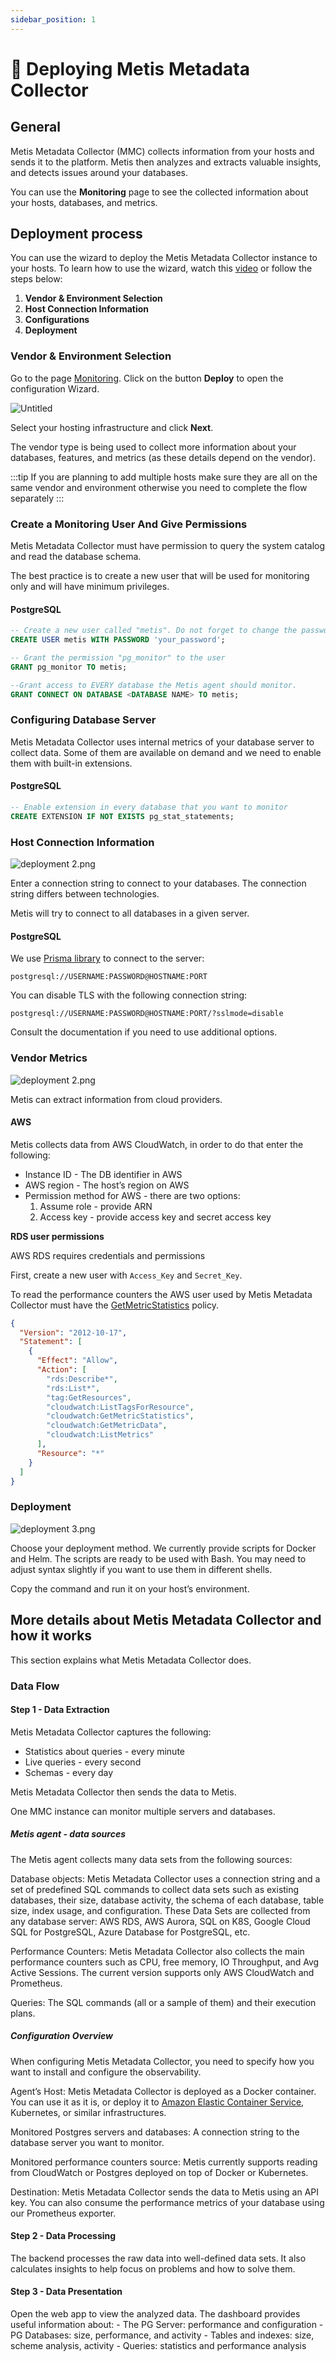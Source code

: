 ```yaml
--- 
sidebar_position: 1
---
```

# 🤖 Deploying Metis Metadata Collector

## General

Metis Metadata Collector (MMC) collects information from your hosts and sends it to the platform. Metis then analyzes and extracts valuable insights, and detects issues around your databases.

You can use the **Monitoring** page to see the collected information about your hosts, databases, and metrics.

## Deployment process
 
You can use the wizard to deploy the Metis Metadata Collector instance to your hosts. To learn how to use the wizard, watch this [video](https://youtu.be/K8yMuhfBGfU) or follow the steps below:

1. **Vendor & Environment Selection**
2. **Host Connection Information**
3. **Configurations**
4. **Deployment**

### **Vendor & Environment Selection**

Go to the page [Monitoring](https://app.metisdata.io/monitoring). Click on the button **Deploy** to open the configuration Wizard.

![Untitled](Quickstart/New_PG_Wizard_Select_vendor.png)

Select your hosting infrastructure and click **Next**.

The vendor type is being used to collect more information about your databases, features, and metrics (as these details depend on the vendor).

:::tip
If you are planning to add multiple hosts make sure they are all on the same vendor and environment otherwise you need to complete the flow separately
:::

### Create a Monitoring User And Give Permissions

Metis Metadata Collector must have permission to query the system catalog and read the database schema.

The best practice is to create a new user that will be used for monitoring only and will have minimum privileges.

#### PostgreSQL

```sql
-- Create a new user called "metis". Do not forget to change the password.
CREATE USER metis WITH PASSWORD 'your_password';

-- Grant the permission "pg_monitor" to the user
GRANT pg_monitor TO metis;

--Grant access to EVERY database the Metis agent should monitor.
GRANT CONNECT ON DATABASE <DATABASE NAME> TO metis;
```

### Configuring Database Server

Metis Metadata Collector uses internal metrics of your database server to collect data. Some of them are available on demand and we need to enable them with built-in extensions.

#### PostgreSQL

```sql
-- Enable extension in every database that you want to monitor
CREATE EXTENSION IF NOT EXISTS pg_stat_statements;
```

### Host Connection Information

![deployment 2.png](Deploy%20Metis%20Agent/dep_2.png)

Enter a connection string to connect to your databases. The connection string differs between technologies.

Metis will try to connect to all databases in a given server.

#### PostgreSQL

We use [Prisma library](https://www.prisma.io/docs/orm/reference/connection-urls#postgresql) to connect to the server:

```
postgresql://USERNAME:PASSWORD@HOSTNAME:PORT
```

You can disable TLS with the following connection string:

```
postgresql://USERNAME:PASSWORD@HOSTNAME:PORT/?sslmode=disable
```

Consult the documentation if you need to use additional options.

### Vendor Metrics

![deployment 2.png](Deploy%20Metis%20Agent/dep_2.png)

Metis can extract information from cloud providers.

#### AWS

Metis collects data from AWS CloudWatch, in order to do that enter the following:

- Instance ID - The DB identifier in AWS
- AWS region - The host’s region on AWS
- Permission method for AWS - there are two options:
  1. Assume role - provide ARN
  2. Access key - provide access key and secret access key

**RDS user permissions**

AWS RDS requires credentials and permissions

First, create a new user with `Access_Key` and `Secret_Key`.

To read the performance counters the AWS user used by Metis Metadata Collector must have the [GetMetricStatistics](https://www.docs.metisdata.io/.aws.amazon.com/AmazonCloudWatch/latest/APIReference/API_GetMetricStatistics.html) policy.

```json
{
  "Version": "2012-10-17",
  "Statement": [
    {
      "Effect": "Allow",
      "Action": [
        "rds:Describe*",
        "rds:List*",
        "tag:GetResources",
        "cloudwatch:ListTagsForResource",
        "cloudwatch:GetMetricStatistics",
        "cloudwatch:GetMetricData",
        "cloudwatch:ListMetrics"
      ],
      "Resource": "*"
    }
  ]
}
```

### Deployment

![deployment 3.png](Deploy%20Metis%20Agent/dep_3.png)

Choose your deployment method. We currently provide scripts for Docker and Helm. The scripts are ready to be used with Bash. You may need to adjust syntax slightly if you want to use them in different shells.

Copy the command and run it on your host’s environment.

## More details about Metis Metadata Collector and how it works

This section explains what Metis Metadata Collector does.

### Data Flow

#### Step 1 - Data Extraction

Metis Metadata Collector captures the following:

- Statistics about queries - every minute
- Live queries - every second
- Schemas - every day

Metis Metadata Collector then sends the data to Metis.

One MMC instance can monitor multiple servers and databases.

##### Metis agent - data sources

The Metis agent collects many data sets from the following sources:

Database objects: Metis Metadata Collector uses a connection string and a set of predefined SQL commands to collect data sets such as existing databases, their size, database activity, the schema of each database, table size, index usage, and configuration. These Data Sets are collected from any database server: AWS RDS, AWS Aurora, SQL on K8S, Google Cloud SQL for PostgreSQL, Azure Database for PostgreSQL, etc.

Performance Counters: Metis Metadata Collector also collects the main performance counters such as CPU, free memory, IO Throughput, and Avg Active Sessions. The current version supports only AWS CloudWatch and Prometheus.

Queries: The SQL commands (all or a sample of them) and their execution plans.

##### Configuration Overview

When configuring Metis Metadata Collector, you need to specify how you want to install and configure the observability.

Agent’s Host: Metis Metadata Collector is deployed as a Docker container. You can use it as it is, or deploy it to [Amazon Elastic Container Service](https://aws.amazon.com/ecs/), Kubernetes, or similar infrastructures.

Monitored Postgres servers and databases: A connection string to the database server you want to monitor.

Monitored performance counters source: Metis currently supports reading from CloudWatch or Postgres deployed on top of Docker or Kubernetes.

Destination: Metis Metadata Collector sends the data to Metis using an API key. You can also consume the performance metrics of your database using our Prometheus exporter.

#### Step 2 - Data Processing

The backend processes the raw data into well-defined data sets. It also calculates insights to help focus on problems and how to solve them.

#### Step 3 - Data Presentation

Open the web app to view the analyzed data. The dashboard provides useful information about: - The PG Server: performance and configuration - PG Databases: size, performance, and activity - Tables and indexes: size, scheme analysis, activity - Queries: statistics and performance analysis



